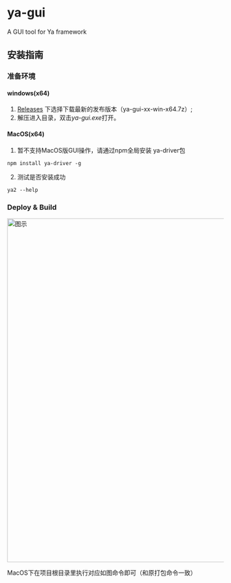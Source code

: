 # ya-gui
A GUI tool for Ya framework

## 安装指南

### 准备环境

#### windows(x64)

1. [Releases](https://github.com/q13/ya-gui/releases) 下选择下载最新的发布版本（ya-gui-xx-win-x64.7z）;
2. 解压进入目录，双击*ya-gui.exe*打开。

#### MacOS(x64)

1. 暂不支持MacOS版GUI操作，请通过npm全局安装 ya-driver包
```Shell
npm install ya-driver -g
```
2. 测试是否安装成功
```Shell
ya2 --help
```

### Deploy & Build

<img alt="图示" width="800" src="https://raw.githubusercontent.com/q13/ya-gui/master/doc/images/2018-10-16_11-00-33.png" />

MacOS下在项目根目录里执行对应如图命令即可（和原打包命令一致）